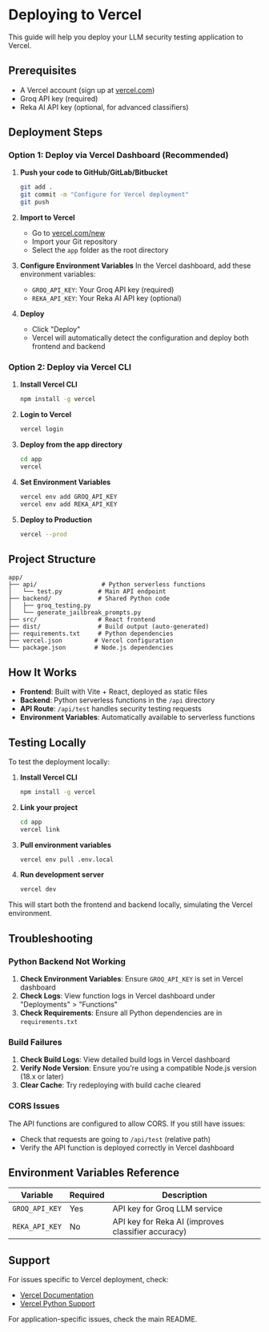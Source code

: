 # Deploying to Vercel

This guide will help you deploy your LLM security testing application to Vercel.

## Prerequisites

- A Vercel account (sign up at [vercel.com](https://vercel.com))
- Groq API key (required)
- Reka AI API key (optional, for advanced classifiers)

## Deployment Steps

### Option 1: Deploy via Vercel Dashboard (Recommended)

1. **Push your code to GitHub/GitLab/Bitbucket**
   ```bash
   git add .
   git commit -m "Configure for Vercel deployment"
   git push
   ```

2. **Import to Vercel**
   - Go to [vercel.com/new](https://vercel.com/new)
   - Import your Git repository
   - Select the `app` folder as the root directory

3. **Configure Environment Variables**
   In the Vercel dashboard, add these environment variables:
   - `GROQ_API_KEY`: Your Groq API key (required)
   - `REKA_API_KEY`: Your Reka AI API key (optional)

4. **Deploy**
   - Click "Deploy"
   - Vercel will automatically detect the configuration and deploy both frontend and backend

### Option 2: Deploy via Vercel CLI

1. **Install Vercel CLI**
   ```bash
   npm install -g vercel
   ```

2. **Login to Vercel**
   ```bash
   vercel login
   ```

3. **Deploy from the app directory**
   ```bash
   cd app
   vercel
   ```

4. **Set Environment Variables**
   ```bash
   vercel env add GROQ_API_KEY
   vercel env add REKA_API_KEY
   ```

5. **Deploy to Production**
   ```bash
   vercel --prod
   ```

## Project Structure

```
app/
├── api/                  # Python serverless functions
│   └── test.py          # Main API endpoint
├── backend/             # Shared Python code
│   ├── groq_testing.py
│   └── generate_jailbreak_prompts.py
├── src/                 # React frontend
├── dist/                # Build output (auto-generated)
├── requirements.txt     # Python dependencies
├── vercel.json         # Vercel configuration
└── package.json        # Node.js dependencies
```

## How It Works

- **Frontend**: Built with Vite + React, deployed as static files
- **Backend**: Python serverless functions in the `/api` directory
- **API Route**: `/api/test` handles security testing requests
- **Environment Variables**: Automatically available to serverless functions

## Testing Locally

To test the deployment locally:

1. **Install Vercel CLI**
   ```bash
   npm install -g vercel
   ```

2. **Link your project**
   ```bash
   cd app
   vercel link
   ```

3. **Pull environment variables**
   ```bash
   vercel env pull .env.local
   ```

4. **Run development server**
   ```bash
   vercel dev
   ```

This will start both the frontend and backend locally, simulating the Vercel environment.

## Troubleshooting

### Python Backend Not Working

1. **Check Environment Variables**: Ensure `GROQ_API_KEY` is set in Vercel dashboard
2. **Check Logs**: View function logs in Vercel dashboard under "Deployments" > "Functions"
3. **Check Requirements**: Ensure all Python dependencies are in `requirements.txt`

### Build Failures

1. **Check Build Logs**: View detailed build logs in Vercel dashboard
2. **Verify Node Version**: Ensure you're using a compatible Node.js version (18.x or later)
3. **Clear Cache**: Try redeploying with build cache cleared

### CORS Issues

The API functions are configured to allow CORS. If you still have issues:
- Check that requests are going to `/api/test` (relative path)
- Verify the API function is deployed correctly in Vercel dashboard

## Environment Variables Reference

| Variable | Required | Description |
|----------|----------|-------------|
| `GROQ_API_KEY` | Yes | API key for Groq LLM service |
| `REKA_API_KEY` | No | API key for Reka AI (improves classifier accuracy) |

## Support

For issues specific to Vercel deployment, check:
- [Vercel Documentation](https://vercel.com/docs)
- [Vercel Python Support](https://vercel.com/docs/functions/serverless-functions/runtimes/python)

For application-specific issues, check the main README.
